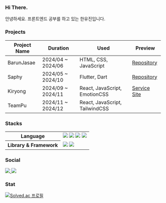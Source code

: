 ### Hi There.
안녕하세요. 프론트엔드 공부를 하고 있는 한유진입니다.


### Projects
| **Project Name** | **Duration**         | **Used**   | **Preview**                      |
|-------------------|----------------------|--------------------|--------------------------------------|
| BarunJasae            | 2024/04 ~ 2024/06   | HTML, CSS, JavaScript      | [Repository](https://github.com/cho4u4o/barunJasae) |
| Saphy            | 2024/05 ~ 2024/10   | Flutter, Dart      | [Repository](https://github.com/2024-Saphy) |
| Kiryong          | 2024/09 ~ 2024/11   | React, JavaScript, EmotionCSS  | [Service Site](https://www.kiryong.site/)             |
| TeamPu         | 2024/11 ~ 2024/12   | React, JavaScript, TailwindCSS  |                                     |

### Stacks
<table>
    <tr>
        <th>Language</th>
        <td><img src="https://img.shields.io/badge/JavaScript-f7df1e.svg?&style=for-the-badge&logo=JavaScript&logoColor=black"> <img src="https://img.shields.io/badge/TypeScript-3178C6?style=for-the-badge&logo=TypeScript&logoColor=white"> <img src="https://img.shields.io/badge/Dart-0175C2.svg?&style=for-the-badge&logo=Dart&logoColor=white"> <img src="https://img.shields.io/badge/Python-3776AB.svg?&style=for-the-badge&logo=Python&logoColor=white"></td>
    </tr>
     <tr>
        <th>Library & Framework</th>
        <td><img src="https://img.shields.io/badge/React-61dafb.svg?&style=for-the-badge&logo=React&logoColor=black"> <img src="https://img.shields.io/badge/Flutter-02569B.svg?&style=for-the-badge&logo=Flutter&logoColor=white"></td>
    </tr>
</table>
   

### Social
<a href="https://cho4u4o-loggages.vercel.app/">      
  <img src="https://img.shields.io/badge/Notion-000000.svg?&style=for-the-badge&logo=Notion&logoColor=white">
</a>
<a href="https://cho4u4o.tistory.com/">      
  <img src="https://img.shields.io/badge/Tistory-000000.svg?&style=for-the-badge&logo=Tistory&logoColor=white">
</a>

### Stat
[![Solved.ac
프로필](http://mazassumnida.wtf/api/v2/generate_badge?boj=cho4u4o)](https://solved.ac/cho4u4o)
